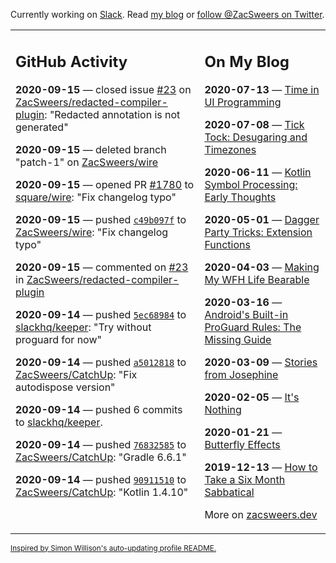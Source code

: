 Currently working on [Slack](https://slack.com/). Read [my blog](https://zacsweers.dev/) or [follow @ZacSweers on Twitter](https://twitter.com/ZacSweers).

<table><tr><td valign="top" width="60%">

## GitHub Activity
<!-- githubActivity starts -->
**2020-09-15** — closed issue [#23](https://api.github.com/repos/ZacSweers/redacted-compiler-plugin/issues/23) on [ZacSweers/redacted-compiler-plugin](https://api.github.com/repos/ZacSweers/redacted-compiler-plugin): "Redacted annotation is not generated"

**2020-09-15** — deleted branch "patch-1" on [ZacSweers/wire](https://api.github.com/repos/ZacSweers/wire)

**2020-09-15** — opened PR [#1780](https://api.github.com/repos/square/wire/pulls/1780) to [square/wire](https://api.github.com/repos/square/wire): "Fix changelog typo"

**2020-09-15** — pushed [`c49b097f`](https://github.com/ZacSweers/wire/commit/c49b097f1e05efb69351973ce6ddef8e63778b89) to [ZacSweers/wire](https://api.github.com/repos/ZacSweers/wire): "Fix changelog typo"

**2020-09-15** — commented on [#23](https://github.com/ZacSweers/redacted-compiler-plugin/issues/23#issuecomment-692465670) in [ZacSweers/redacted-compiler-plugin](https://api.github.com/repos/ZacSweers/redacted-compiler-plugin)

**2020-09-14** — pushed [`5ec68984`](https://github.com/slackhq/keeper/commit/5ec68984e72ffdcf304bcdcfc598d9ff36bbfb50) to [slackhq/keeper](https://api.github.com/repos/slackhq/keeper): "Try without proguard for now"

**2020-09-14** — pushed [`a5012818`](https://github.com/ZacSweers/CatchUp/commit/a5012818e19519bbabd4f5319727183ca5c749fe) to [ZacSweers/CatchUp](https://api.github.com/repos/ZacSweers/CatchUp): "Fix autodispose version"

**2020-09-14** — pushed 6 commits to [slackhq/keeper](https://api.github.com/repos/slackhq/keeper).

**2020-09-14** — pushed [`76832585`](https://github.com/ZacSweers/CatchUp/commit/76832585ca00cd406a5438954954386e7e1ac1c3) to [ZacSweers/CatchUp](https://api.github.com/repos/ZacSweers/CatchUp): "Gradle 6.6.1"

**2020-09-14** — pushed [`90911510`](https://github.com/ZacSweers/CatchUp/commit/90911510cf24bfe22b6ccdf923c8f5bc90c18aa0) to [ZacSweers/CatchUp](https://api.github.com/repos/ZacSweers/CatchUp): "Kotlin 1.4.10"
<!-- githubActivity ends -->
</td><td valign="top" width="40%">

## On My Blog
<!-- blog starts -->
**2020-07-13** — [Time in UI Programming](https://www.zacsweers.dev/time-in-ui/)

**2020-07-08** — [Tick Tock: Desugaring and Timezones](https://www.zacsweers.dev/ticktock-desugaring-timezones/)

**2020-06-11** — [Kotlin Symbol Processing: Early Thoughts](https://www.zacsweers.dev/kotlin-symbol-processor-early-thoughts/)

**2020-05-01** — [Dagger Party Tricks: Extension Functions](https://www.zacsweers.dev/dagger-party-tricks-extension-functions/)

**2020-04-03** — [Making My WFH Life Bearable](https://www.zacsweers.dev/making-wfh-life-bearable/)

**2020-03-16** — [Android's Built-in ProGuard Rules: The Missing Guide](https://www.zacsweers.dev/android-proguard-rules/)

**2020-03-09** — [Stories from Josephine](https://www.zacsweers.dev/stories-from-josephine/)

**2020-02-05** — [It's Nothing](https://www.zacsweers.dev/its-nothing/)

**2020-01-21** — [Butterfly Effects](https://www.zacsweers.dev/butterfly-effects/)

**2019-12-13** — [How to Take a Six Month Sabbatical](https://www.zacsweers.dev/how-to-take-a-six-month-sabbatical/)
<!-- blog ends -->
More on [zacsweers.dev](https://zacsweers.dev/)
</td></tr></table>

<sub><a href="https://simonwillison.net/2020/Jul/10/self-updating-profile-readme/">Inspired by Simon Willison's auto-updating profile README.</a></sub>